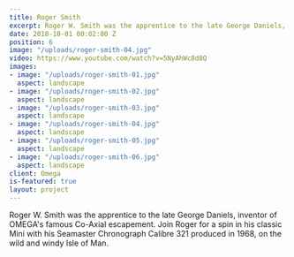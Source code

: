 ```yaml
---
title: Roger Smith
excerpt: Roger W. Smith was the apprentice to the late George Daniels, inventor of OMEGA's famous Co-Axial escapement.
date: 2018-10-01 00:02:00 Z
position: 6
image: "/uploads/roger-smith-04.jpg"
video: https://www.youtube.com/watch?v=5NyAhWc8d8Q
images:
- image: "/uploads/roger-smith-01.jpg"
  aspect: landscape
- image: "/uploads/roger-smith-02.jpg"
  aspect: landscape
- image: "/uploads/roger-smith-03.jpg"
  aspect: landscape
- image: "/uploads/roger-smith-04.jpg"
  aspect: landscape
- image: "/uploads/roger-smith-05.jpg"
  aspect: landscape
- image: "/uploads/roger-smith-06.jpg"
  aspect: landscape
client: Omega
is-featured: true
layout: project
---
```


Roger W. Smith was the apprentice to the late George Daniels, inventor of OMEGA's famous Co-Axial escapement. Join Roger for a spin in his classic Mini with his Seamaster Chronograph Calibre 321 produced in 1968, on the wild and windy Isle of Man.